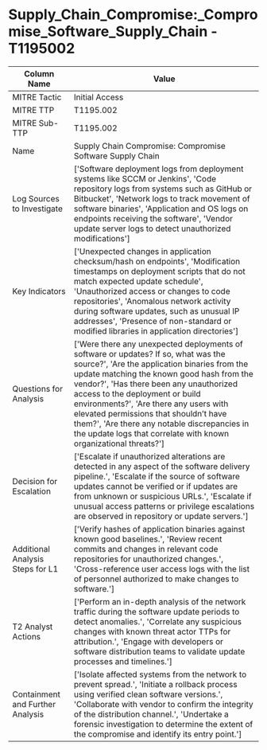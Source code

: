 # Supply_Chain_Compromise:_Compromise_Software_Supply_Chain - T1195002

| Column Name | Value |
|-------------|-------|
| MITRE Tactic | Initial Access |
| MITRE TTP | T1195.002 |
| MITRE Sub-TTP | T1195.002 |
| Name | Supply Chain Compromise: Compromise Software Supply Chain |
| Log Sources to Investigate | ['Software deployment logs from deployment systems like SCCM or Jenkins', 'Code repository logs from systems such as GitHub or Bitbucket', 'Network logs to track movement of software binaries', 'Application and OS logs on endpoints receiving the software', 'Vendor update server logs to detect unauthorized modifications'] |
| Key Indicators | ['Unexpected changes in application checksum/hash on endpoints', 'Modification timestamps on deployment scripts that do not match expected update schedule', 'Unauthorized access or changes to code repositories', 'Anomalous network activity during software updates, such as unusual IP addresses', 'Presence of non-standard or modified libraries in application directories'] |
| Questions for Analysis | ['Were there any unexpected deployments of software or updates? If so, what was the source?', 'Are the application binaries from the update matching the known good hash from the vendor?', 'Has there been any unauthorized access to the deployment or build environments?', 'Are there any users with elevated permissions that shouldn’t have them?', 'Are there any notable discrepancies in the update logs that correlate with known organizational threats?'] |
| Decision for Escalation | ['Escalate if unauthorized alterations are detected in any aspect of the software delivery pipeline.', 'Escalate if the source of software updates cannot be verified or if updates are from unknown or suspicious URLs.', 'Escalate if unusual access patterns or privilege escalations are observed in repository or update servers.'] |
| Additional Analysis Steps for L1 | ['Verify hashes of application binaries against known good baselines.', 'Review recent commits and changes in relevant code repositories for unauthorized changes.', 'Cross-reference user access logs with the list of personnel authorized to make changes to software.'] |
| T2 Analyst Actions | ['Perform an in-depth analysis of the network traffic during the software update periods to detect anomalies.', 'Correlate any suspicious changes with known threat actor TTPs for attribution.', 'Engage with developers or software distribution teams to validate update processes and timelines.'] |
| Containment and Further Analysis | ['Isolate affected systems from the network to prevent spread.', 'Initiate a rollback process using verified clean software versions.', 'Collaborate with vendor to confirm the integrity of the distribution channel.', 'Undertake a forensic investigation to determine the extent of the compromise and identify its entry point.'] |
